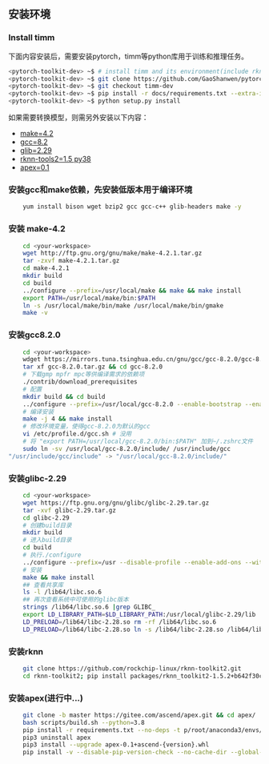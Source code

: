 ## 安装环境

### Install timm

下面内容安装后，需要安装pytorch，timm等python库用于训练和推理任务。

```bash
<pytorch-toolkit-dev> ~$ # install timm and its environment(include rknn-tools2)
<pytorch-toolkit-dev> ~$ git clone https://github.com/GaoShanwen/pytorch-toolkit-dev.git
<pytorch-toolkit-dev> ~$ git checkout timm-dev
<pytorch-toolkit-dev> ~$ pip install -r docs/requirements.txt --extra-index-url https://download.pytorch.org/whl/cu102
<pytorch-toolkit-dev> ~$ python setup.py install
```

如果需要转换模型，则需另外安装以下内容：

+ [make=4.2](https://github.com/GaoShanwen/pytorch-toolkit-dev/blob/timm-dev/docs/environment.md#安装-make-42)
+ [gcc=8.2](https://github.com/GaoShanwen/pytorch-toolkit-dev/blob/timm-dev/docs/environment.md#安装gcc820)
+ [glib=2.29](https://github.com/GaoShanwen/pytorch-toolkit-dev/blob/timm-dev/docs/environment.md#安装glibc-229)
+ [rknn-tools2=1.5 py38](https://github.com/GaoShanwen/pytorch-toolkit-dev/blob/timm-dev/docs/environment.md#安装rknn)
+ [apex=0.1](https://github.com/GaoShanwen/pytorch-toolkit-dev/blob/timm-dev/docs/environment.md#apex安装)

### 安装gcc和make依赖，先安装低版本用于编译环境

```bash
    yum install bison wget bzip2 gcc gcc-c++ glib-headers make -y
```

### 安装 make-4.2

```bash
    cd <your-workspace>
    wget http://ftp.gnu.org/gnu/make/make-4.2.1.tar.gz
    tar -zxvf make-4.2.1.tar.gz
    cd make-4.2.1
    mkdir build
    cd build
    ../configure --prefix=/usr/local/make && make && make install
    export PATH=/usr/local/make/bin:$PATH
    ln -s /usr/local/make/bin/make /usr/local/make/bin/gmake
    make -v
```

### 安装gcc8.2.0

```bash
    cd <your-workspace>
    wdget https://mirrors.tuna.tsinghua.edu.cn/gnu/gcc/gcc-8.2.0/gcc-8.2.0.tar.gz
    tar xf gcc-8.2.0.tar.gz && cd gcc-8.2.0
    # 下载gmp mpfr mpc等供编译需求的依赖项
    ./contrib/download_prerequisites
    # 配置
    mkdir build && cd build
    ../configure --prefix=/usr/local/gcc-8.2.0 --enable-bootstrap --enable-checking=release --enable-languages=c,c++ --disable-multilib
    # 编译安装
    make -j 4 && make install
    # 修改环境变量，使得gcc-8.2.0为默认的gcc
    vi /etc/profile.d/gcc.sh # 没用
    # 将 "export PATH=/usr/local/gcc-8.2.0/bin:$PATH" 加到~/.zshrc文件
    sudo ln -sv /usr/local/gcc-8.2.0/include/ /usr/include/gcc
"/usr/include/gcc/include" -> "/usr/local/gcc-8.2.0/include/"
```

### 安装glibc-2.29
```bash
    cd <your-workspace>
    wget https://ftp.gnu.org/gnu/glibc/glibc-2.29.tar.gz
    tar -xvf glibc-2.29.tar.gz
    cd glibc-2.29
    # 创建build目录
    mkdir build
    # 进入build目录
    cd build
    # 执行./configure
    ../configure --prefix=/usr --disable-profile --enable-add-ons --with-headers=/usr/include --with-binutils=/usr/bin
    # 安装
    make && make install
    ## 查看共享库
    ls -l /lib64/libc.so.6
    ## 再次查看系统中可使用的glibc版本
    strings /lib64/libc.so.6 |grep GLIBC_
    export LD_LIBRARY_PATH=$LD_LIBRARY_PATH:/usr/local/glibc-2.29/lib
    LD_PRELOAD=/lib64/libc-2.28.so rm -rf /lib64/libc.so.6
    LD_PRELOAD=/lib64/libc-2.28.so ln -s /lib64/libc-2.28.so /lib64/libc.so.6
```

### 安装rknn

```bash
    git clone https://github.com/rockchip-linux/rknn-toolkit2.git
    cd rknn-toolkit2; pip install packages/rknn_toolkit2-1.5.2+b642f30c-cp38-cp38-linux_x86_64.whl --no-deps
```

### 安装apex(进行中...)

```bash
    git clone -b master https://gitee.com/ascend/apex.git && cd apex/
    bash scripts/build.sh --python=3.8
    pip install -r requirements.txt --no-deps -t p/root/anaconda3/envs/py38/lib/python3.8/site-packages
    pip3 uninstall apex
    pip3 install --upgrade apex-0.1+ascend-{version}.whl
    pip install -v --disable-pip-version-check --no-cache-dir --global-option="--cpp_ext" --global-option="--cuda_ext" ./
```
